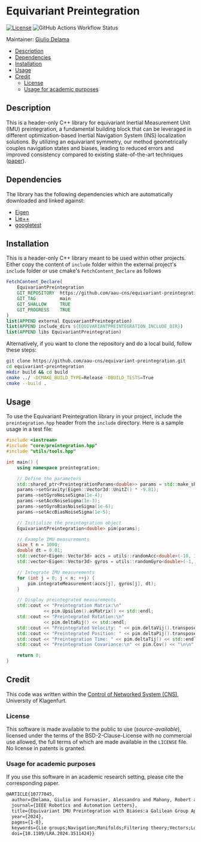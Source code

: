 # Equivariant Preintegration

[![License](https://img.shields.io/badge/License-AAUCNS-336B81.svg)](./LICENSE)
![GitHub Actions Workflow Status](https://img.shields.io/github/actions/workflow/status/aau-cns/Lie-plusplus/cmake-build-and-test.yml?label=Test)

Maintainer: [Giulio Delama](mailto:giulio.delama@aau.at)

- [Description](#description)
- [Dependencies](#dependencies)
- [Installation](#installation)
- [Usage](#usage)
- [Credit](#credit)
  * [License](#license)
  * [Usage for academic purposes](#usage-for-academic-purposes)

## Description

This is a header-only C++ library for equivariant Inertial Measurement Unit (IMU) preintegration, a fundamental building
block that can be leveraged in different optimization-based Inertial Navigation System (INS) localization solutions.
By utilizing an equivariant symmetry, our method geometrically couples navigation states and biases, leading to reduced errors and improved consistency compared to existing state-of-the-art techniques ([paper](10.1109/LRA.2024.3511424)).

## Dependencies

The library has the following dependencies which are automatically downloaded and linked against:

- [Eigen](https://gitlab.com/libeigen/eigen.git)
- [Lie++](https://github.com/aau-cns/Lie-plusplus)
- [googletest](https://github.com/google/googletest.git)

## Installation

This is a header-only C++ library meant to be used within other projects. Either copy the content of `include` folder within the external project's `include` folder or use cmake's `FetchContent_Declare` as follows
```cmake
FetchContent_Declare(
    EquivariantPreintegration
    GIT_REPOSITORY  https://github.com/aau-cns/equivariant-preintegration
    GIT_TAG         main
    GIT_SHALLOW     TRUE
    GIT_PROGRESS    TRUE
)
list(APPEND external EquivariantPreintegration) 
list(APPEND include_dirs ${EQUIVARIANTPREINTEGRATION_INCLUDE_DIR})
list(APPEND libs EquivariantPreintegration)
```
Alternatively, if you want to clone the repository and do a local build, follow these steps:
```sh
git clone https://github.com/aau-cns/equivariant-preintegration.git
cd equivariant-preintegration
mkdir build && cd build
cmake ../ -DCMAKE_BUILD_TYPE=Release -DBUILD_TESTS=True
cmake --build .
```

## Usage
To use the Equivariant Preintegration library in your project, include the `preintegration.hpp` header from the `include` directory. Here is a sample usage in a test file:

```cpp
#include <iostream>
#include "core/preintegration.hpp"
#include "utils/tools.hpp"

int main() {
    using namespace preintegration;

    // Define the parameters
    std::shared_ptr<PreintegrationParams<double>> params = std::make_shared<PreintegrationParams<double>>();
    params->setGravity(Eigen::Vector3d::UnitZ() * -9.81);
    params->setGyroNoiseSigma(1e-4);
    params->setAccNoiseSigma(1e-3);
    params->setGyroBiasNoiseSigma(1e-6);
    params->setAccBiasNoiseSigma(1e-5);

    // Initialize the preintegration object
    EquivariantPreintegration<double> pim(params);

    // Example IMU measurements
    size_t n = 1000;
    double dt = 0.01;
    std::vector<Eigen::Vector3d> accs = utils::randomAcc<double>(-10, 10, n);
    std::vector<Eigen::Vector3d> gyros = utils::randomGyro<double>(-1, 1, n);

    // Integrate IMU measurements
    for (int j = 0; j < n; ++j) {
        pim.integrateMeasurement(accs[j], gyros[j], dt);
    }

    // Display preintegrated measurements
    std::cout << "Preintegration Matrix:\n"
              << pim.Upsilon().asMatrix() << std::endl;
    std::cout << "Preintegrated Rotation:\n"
              << pim.deltaRij() << std::endl;
    std::cout << "Preintegrated Velocity: " << pim.deltaVij().transpose() << std::endl;
    std::cout << "Preintegrated Position: " << pim.deltaPij().transpose() << std::endl;
    std::cout << "Preintegration Time: " << pim.deltaTij() << std::endl;
    std::cout << "Preintegration Covariance:\n" << pim.Cov() << "\n\n" << std::endl;

    return 0;
}
```

## Credit
This code was written within the [Control of Networked System (CNS)](https://www.aau.at/en/smart-systems-technologies/control-of-networked-systems/), University of Klagenfurt.

### License
This software is made available to the public to use (_source-available_), licensed under the terms of the BSD-2-Clause-License with no commercial use allowed, the full terms of which are made available in the `LICENSE` file. No license in patents is granted.

### Usage for academic purposes
If you use this software in an academic research setting, please cite the corresponding paper.

```latex
@ARTICLE{10777045,
  author={Delama, Giulio and Fornasier, Alessandro and Mahony, Robert and Weiss, Stephan},
  journal={IEEE Robotics and Automation Letters},
  title={Equivariant IMU Preintegration with Biases:a Galilean Group Approach},
  year={2024},
  pages={1-8},
  keywords={Lie groups;Navigation;Manifolds;Filtering theory;Vectors;Location awareness;Algebra;Accuracy;Libraries;Kalman filters;Localization;Sensor Fusion;SLAM},
  doi={10.1109/LRA.2024.3511424}}
```
